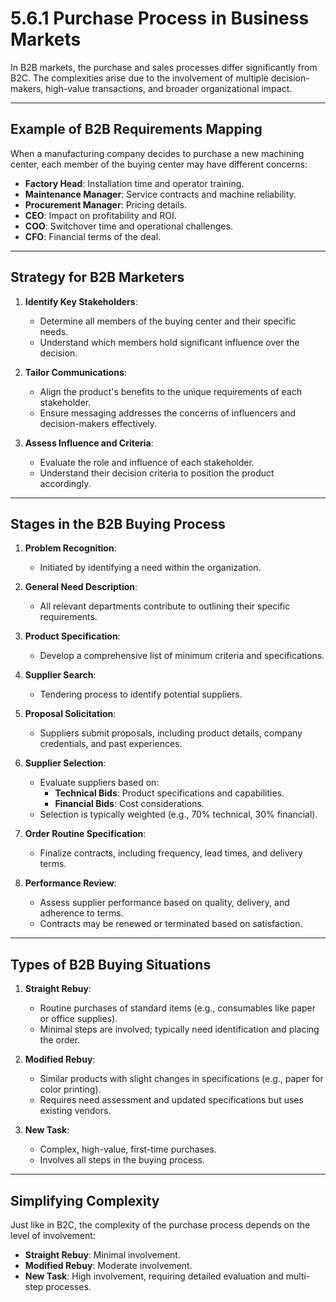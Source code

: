 # 5.6.1 Purchase Process in Business Markets

In B2B markets, the purchase and sales processes differ significantly from B2C. The complexities arise due to the involvement of multiple decision-makers, high-value transactions, and broader organizational impact.

---

## Example of B2B Requirements Mapping

When a manufacturing company decides to purchase a new machining center, each member of the buying center may have different concerns:
- **Factory Head**: Installation time and operator training.
- **Maintenance Manager**: Service contracts and machine reliability.
- **Procurement Manager**: Pricing details.
- **CEO**: Impact on profitability and ROI.
- **COO**: Switchover time and operational challenges.
- **CFO**: Financial terms of the deal.

---

## Strategy for B2B Marketers

1. **Identify Key Stakeholders**:
   - Determine all members of the buying center and their specific needs.
   - Understand which members hold significant influence over the decision.

2. **Tailor Communications**:
   - Align the product's benefits to the unique requirements of each stakeholder.
   - Ensure messaging addresses the concerns of influencers and decision-makers effectively.

3. **Assess Influence and Criteria**:
   - Evaluate the role and influence of each stakeholder.
   - Understand their decision criteria to position the product accordingly.

---

## Stages in the B2B Buying Process

1. **Problem Recognition**:
   - Initiated by identifying a need within the organization.

2. **General Need Description**:
   - All relevant departments contribute to outlining their specific requirements.

3. **Product Specification**:
   - Develop a comprehensive list of minimum criteria and specifications.

4. **Supplier Search**:
   - Tendering process to identify potential suppliers.

5. **Proposal Solicitation**:
   - Suppliers submit proposals, including product details, company credentials, and past experiences.

6. **Supplier Selection**:
   - Evaluate suppliers based on:
     - **Technical Bids**: Product specifications and capabilities.
     - **Financial Bids**: Cost considerations.
   - Selection is typically weighted (e.g., 70% technical, 30% financial).

7. **Order Routine Specification**:
   - Finalize contracts, including frequency, lead times, and delivery terms.

8. **Performance Review**:
   - Assess supplier performance based on quality, delivery, and adherence to terms.
   - Contracts may be renewed or terminated based on satisfaction.

---

## Types of B2B Buying Situations

1. **Straight Rebuy**:
   - Routine purchases of standard items (e.g., consumables like paper or office supplies).
   - Minimal steps are involved; typically need identification and placing the order.

2. **Modified Rebuy**:
   - Similar products with slight changes in specifications (e.g., paper for color printing).
   - Requires need assessment and updated specifications but uses existing vendors.

3. **New Task**:
   - Complex, high-value, first-time purchases.
   - Involves all steps in the buying process.

---

## Simplifying Complexity

Just like in B2C, the complexity of the purchase process depends on the level of involvement:
- **Straight Rebuy**: Minimal involvement.
- **Modified Rebuy**: Moderate involvement.
- **New Task**: High involvement, requiring detailed evaluation and multi-step processes.
